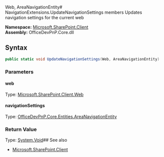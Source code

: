 Web, AreaNavigationEntity# NavigationExtensions.UpdateNavigationSettings members
Updates navigation settings for the current web  

**Namespace:** [Microsoft.SharePoint.Client](Microsoft.SharePoint.Client.md)  
**Assembly:** OfficeDevPnP.Core.dll  
## Syntax
```C#
public static void UpdateNavigationSettings(Web, AreaNavigationEntity)
```
### Parameters
#### web
Type: [Microsoft.SharePoint.Client.Web](Microsoft.SharePoint.Client.Web.md) 
#### 
#### navigationSettings
Type: [OfficeDevPnP.Core.Entities.AreaNavigationEntity](OfficeDevPnP.Core.Entities.AreaNavigationEntity.md) 
#### 
### Return Value
Type: [System.Void](System.Void.md)## See also
- [Microsoft.SharePoint.Client](Microsoft.SharePoint.Client.md)
